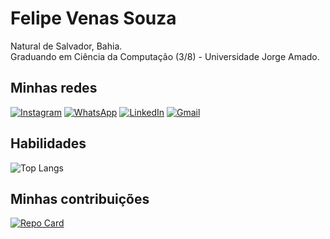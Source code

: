 
# Felipe Venas Souza

Natural de Salvador, Bahia. <br>
Graduando em Ciência da Computação (3/8) - Universidade Jorge Amado. 

## Minhas redes
[![Instagram](https://img.shields.io/badge/-Instagram-FFF?style=for-the-badge&logo=instagram&logoColor=black)](https://www.instagram.com/dev.felipevenas/)
[![WhatsApp](https://img.shields.io/badge/WhatsApp-FFF?style=for-the-badge&logo=whatsapp&logoColor=black)](https://wa.me/557182145038)
[![LinkedIn](https://img.shields.io/badge/LinkedIn-fff?style=for-the-badge&logo=linkedin&logoColor=black)](https://www.linkedin.com/in/felipe-venas/)
[![Gmail](https://img.shields.io/badge/Gmail-fff?style=for-the-badge&logo=gmail&logoColor=black)](mailto:dev.felipevenas@gmail.com)

## Habilidades
![Top Langs](https://github-readme-stats-git-masterrstaa-rickstaa.vercel.app/api/top-langs/?username=felipevenas&bg_color=fff&border_radius=0&border_color=black&title_color=000&text_color=black&)

## Minhas contribuições
[![Repo Card](https://github-readme-stats.vercel.app/api/pin/?username=felipevenas&repo=dio-lab-open-source&bg_color=fff&border_radius=0&border_color=black&show_icons=true&icon_color=000&title_color=000&text_color=000)](https://github.com/felipevenas/dio-lab-open-source)



